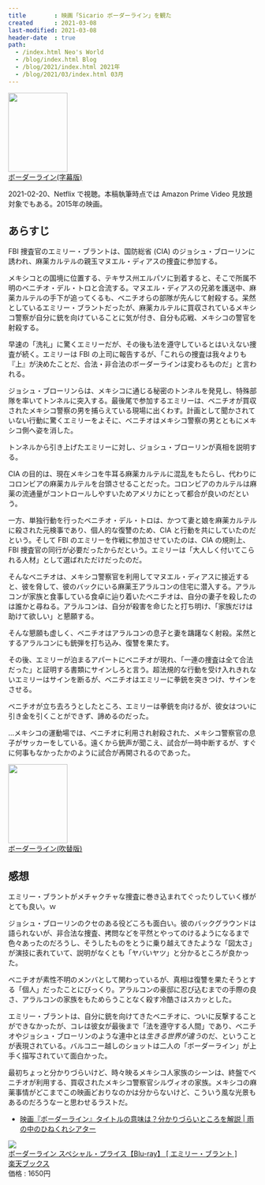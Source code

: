 ```yaml
---
title        : 映画「Sicario ボーダーライン」を観た
created      : 2021-03-08
last-modified: 2021-03-08
header-date  : true
path:
  - /index.html Neo's World
  - /blog/index.html Blog
  - /blog/2021/index.html 2021年
  - /blog/2021/03/index.html 03月
---
```


<div class="ad-amazon">
  <div class="ad-amazon-image">
    <a href="https://www.amazon.co.jp/dp/B01JMIAU8W?tag=neos21-22&amp;linkCode=osi&amp;th=1&amp;psc=1">
      <img src="https://m.media-amazon.com/images/I/514AXU28RZL._SL160_.jpg" width="120" height="160">
    </a>
  </div>
  <div class="ad-amazon-info">
    <div class="ad-amazon-title">
      <a href="https://www.amazon.co.jp/dp/B01JMIAU8W?tag=neos21-22&amp;linkCode=osi&amp;th=1&amp;psc=1">ボーダーライン(字幕版)</a>
    </div>
  </div>
</div>

2021-02-20、Netflix で視聴。本稿執筆時点では Amazon Prime Video 見放題対象でもある。2015年の映画。

## あらすじ

FBI 捜査官のエミリー・ブラントは、国防総省 (CIA) のジョシュ・ブローリンに誘われ、麻薬カルテルの親玉マヌエル・ディアスの捜査に参加する。

メキシコとの国境に位置する、テキサス州エルパソに到着すると、そこで所属不明のベニチオ・デル・トロと合流する。マヌエル・ディアスの兄弟を護送中、麻薬カルテルの手下が追ってくるも、ベニチオらの部隊が先んじて射殺する。呆然としているエミリー・ブラントだったが、麻薬カルテルに買収されているメキシコ警察が自分に銃を向けていることに気が付き、自分も応戦、メキシコの警官を射殺する。

早速の「洗礼」に驚くエミリーだが、その後も法を遵守しているとはいえない捜査が続く。エミリーは FBI の上司に報告するが、「これらの捜査は我々よりも『上』が決めたことだ、合法・非合法のボーダーラインは変わるものだ」と言われる。

ジョシュ・ブローリンらは、メキシコに通じる秘密のトンネルを発見し、特殊部隊を率いてトンネルに突入する。最後尾で参加するエミリーは、ベニチオが買収されたメキシコ警察の男を捕らえている現場に出くわす。計画として聞かされていない行動に驚くエミリーをよそに、ベニチオはメキシコ警察の男とともにメキシコ側へ姿を消した。

トンネルから引き上げたエミリーに対し、ジョシュ・ブローリンが真相を説明する。

CIA の目的は、現在メキシコを牛耳る麻薬カルテルに混乱をもたらし、代わりにコロンビアの麻薬カルテルを台頭させることだった。コロンビアのカルテルは麻薬の流通量がコントロールしやすいためアメリカにとって都合が良いのだという。

一方、単独行動を行ったベニチオ・デル・トロは、かつて妻と娘を麻薬カルテルに殺された元検事であり、個人的な復讐のため、CIA と行動を共にしていたのだという。そして FBI のエミリーを作戦に参加させていたのは、CIA の規則上、FBI 捜査官の同行が必要だったからだという。エミリーは「大人しく付いてこられる人材」として選ばれただけだったのだ。

そんなベニチオは、メキシコ警察官を利用してマヌエル・ディアスに接近すると、彼を脅して、彼のバックにいる麻薬王アラルコンの住宅に潜入する。アラルコンが家族と食事している食卓に辿り着いたベニチオは、自分の妻子を殺したのは誰かと尋ねる。アラルコンは、自分が殺害を命じたと打ち明け、「家族だけは助けて欲しい」と懇願する。

そんな懇願も虚しく、ベニチオはアラルコンの息子と妻を躊躇なく射殺。呆然とするアラルコンにも銃弾を打ち込み、復讐を果たす。

その後、エミリーが泊まるアパートにベニチオが現れ、「一連の捜査は全て合法だった」と証明する書類にサインしろと言う。超法規的な行動を受け入れきれないエミリーはサインを断るが、ベニチオはエミリーに拳銃を突きつけ、サインをさせる。

ベニチオが立ち去ろうとしたところ、エミリーは拳銃を向けるが、彼女はついに引き金を引くことができず、諦めるのだった。

…メキシコの運動場では、ベニチオに利用され射殺された、メキシコ警察官の息子がサッカーをしている。遠くから銃声が聞こえ、試合が一時中断するが、すぐに何事もなかったかのように試合が再開されるのであった。

<div class="ad-amazon">
  <div class="ad-amazon-image">
    <a href="https://www.amazon.co.jp/dp/B01JMI921S?tag=neos21-22&amp;linkCode=osi&amp;th=1&amp;psc=1">
      <img src="https://m.media-amazon.com/images/I/514AXU28RZL._SL160_.jpg" width="120" height="160">
    </a>
  </div>
  <div class="ad-amazon-info">
    <div class="ad-amazon-title">
      <a href="https://www.amazon.co.jp/dp/B01JMI921S?tag=neos21-22&amp;linkCode=osi&amp;th=1&amp;psc=1">ボーダーライン(吹替版)</a>
    </div>
  </div>
</div>

## 感想

エミリー・ブラントがメチャクチャな捜査に巻き込まれてぐったりしていく様がとても良い。ｗ

ジョシュ・ブローリンのクセのある役どころも面白い。彼のバックグラウンドは語られないが、非合法な捜査、拷問などを平然とやってのけるようになるまで色々あったのだろうし、そうしたものをとうに乗り越えてきたような「図太さ」が演技に表れていて、説明がなくとも「ヤバいヤツ」と分かるところが良かった。

ベニチオが素性不明のメンバとして関わっているが、真相は復讐を果たそうとする「個人」だったことにびっくり。アラルコンの豪邸に忍び込むまでの手際の良さ、アラルコンの家族をもためらうことなく殺す冷酷さはスカッとした。

エミリー・ブラントは、自分に銃を向けてきたベニチオに、ついに反撃することができなかったが、コレは彼女が最後まで「法を遵守する人間」であり、ベニチオやジョシュ・ブローリンのような連中とは*生きる世界が違う*のだ、ということが表現されている。バルコニー越しのショットは二人の「ボーダーライン」が上手く描写されていて面白かった。

最初ちょっと分かりづらいけど、時々映るメキシコ人家族のシーンは、終盤でベニチオが利用する、買収されたメキシコ警察官シルヴィオの家族。メキシコの麻薬事情がどこまでこの映画どおりなのかは分からないけど、こういう風な光景もあるのだろうなーと思わせるラストだ。

- [映画『ボーダーライン』タイトルの意味は？分かりづらいところを解説 | 雨の中のひねくれシアター](https://hinekure-theater.com/sicario/)

<div class="ad-rakuten">
  <div class="ad-rakuten-image">
    <a href="https://hb.afl.rakuten.co.jp/hgc/g00q0722.waxyc9ff.g00q0722.waxyd017/?pc=https%3A%2F%2Fitem.rakuten.co.jp%2Fbook%2F15202845%2F&amp;m=http%3A%2F%2Fm.rakuten.co.jp%2Fbook%2Fi%2F18851883%2F">
      <img src="https://thumbnail.image.rakuten.co.jp/@0_mall/book/cabinet/2008/4907953072008.jpg?_ex=128x128">
    </a>
  </div>
  <div class="ad-rakuten-info">
    <div class="ad-rakuten-title">
      <a href="https://hb.afl.rakuten.co.jp/hgc/g00q0722.waxyc9ff.g00q0722.waxyd017/?pc=https%3A%2F%2Fitem.rakuten.co.jp%2Fbook%2F15202845%2F&amp;m=http%3A%2F%2Fm.rakuten.co.jp%2Fbook%2Fi%2F18851883%2F">ボーダーライン スペシャル・プライス【Blu-ray】 [ エミリー・ブラント ]</a>
    </div>
    <div class="ad-rakuten-shop">
      <a href="https://hb.afl.rakuten.co.jp/hgc/g00q0722.waxyc9ff.g00q0722.waxyd017/?pc=https%3A%2F%2Fwww.rakuten.co.jp%2Fbook%2F&amp;m=http%3A%2F%2Fm.rakuten.co.jp%2Fbook%2F">楽天ブックス</a>
    </div>
    <div class="ad-rakuten-price">価格 : 1650円</div>
  </div>
</div>
